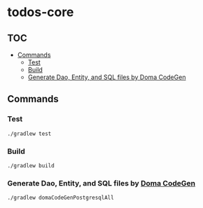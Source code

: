 <!-- omit in toc -->
# todos-core

<!-- omit in toc -->
## TOC

- [Commands](#commands)
    - [Test](#test)
    - [Build](#build)
    - [Generate Dao, Entity, and SQL files by Doma CodeGen](#generate-dao-entity-and-sql-files-by-doma-codegen)

## Commands

### Test

```shell
./gradlew test
```

### Build

```shell
./gradlew build
```

### Generate Dao, Entity, and SQL files by [Doma CodeGen](https://docs.domaframework.org/ja/stable/codegen/)

```shell
./gradlew domaCodeGenPostgresqlAll
```
